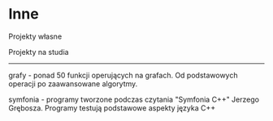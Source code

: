 # Inne

Projekty własne

Projekty na studia

-----------------

grafy - ponad 50 funkcji operujących na grafach. Od podstawowych operacji po zaawansowane algorytmy.

symfonia - programy tworzone podczas czytania "Symfonia C++" Jerzego Grębosza. Programy testują podstawowe aspekty języka C++
